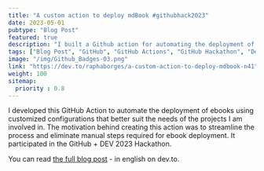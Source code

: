 ```yaml
---
title: "A custom action to deploy mdBook #githubhack2023"
date: 2023-05-01
pubtype: "Blog Post"
featured: true
description: "I built a Github action for automating the deployment of a compiled book."
tags: ["Blog Post", "GitHub", "GitHub Actions", "GitHub Hackathon", "DevOps", "CI/CD"]
image: "/img/Github_Badges-03.png"
link: "https://dev.to/raphaborges/a-custom-action-to-deploy-mdbook-n41"
weight: 100
sitemap:
  priority : 0.8
---
```


I developed this GitHub Action to automate the deployment of ebooks using customized configurations that better suit the needs of the projects I am involved in. The motivation behind creating this action was to streamline the process and eliminate manual steps required for ebook deployment. It participated in the GitHub + DEV 2023 Hackathon.

You can read [the full blog post](https://dev.to/raphaborges/a-custom-action-to-deploy-mdbook-n41) - in english on dev.to.